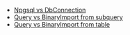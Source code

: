 - [Npgsql vs DbConnection]()
- [Query vs BinaryImport from subquery]()
- [Query vs BinaryImport from table]()
